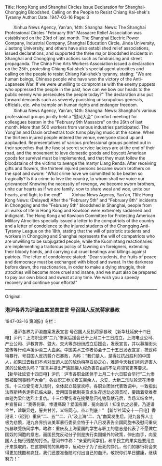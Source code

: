 Title: Hong Kong and Shanghai Circles Issue Declaration for Shanghai-Chongqing Bloodshed, Calling on the People to Resist Chiang Kai-shek's Tyranny
Author:
Date: 1947-03-16
Page: 3

　　Xinhua News Agency, Yan'an, 14th: Shanghai News: The Shanghai Professional Circles "February 9th" Massacre Relief Association was established on the 23rd of last month. The Shanghai Electric Power Company, Industrial Company, Shanghai Education Circle, Jinda University, Jiaotong University, and others have also established relief associations, issued declarations, and supported the three major bloodshed incidents in Shanghai and Chongqing with actions such as fundraising and street propaganda. The China Fine Arts Workers Association issued a declaration on the 25th, protesting Chiang Kai-shek's special agent atrocities and calling on the people to resist Chiang Kai-shek's tyranny, stating: "We are human beings, Chinese people who have won the victory of the Anti-Japanese War. If we were unwilling to compromise with the enemy puppets who oppressed the people in the past, how can we bow our heads to the public enemy who persecutes the people today?" The declaration also put forward demands such as severely punishing unscrupulous generals, officials, etc. who trample on human rights and endanger freedom.
　　Xinhua News Agency, Yan'an, 14th: Shanghai News: Shanghai's various professional groups jointly held a "慰问大会" (comfort meeting) for colleagues beaten in the "February 9th Massacre" on the 26th of last month. More than 500 workers from various industries participated. The Yong'an and Daxin orchestras took turns playing music at the scene. When the thirteen injured people entered the venue, everyone stood up and applauded. Representatives of various professional groups pointed out in their speeches that the fascist secret service lackeys are at the end of their road, and the movement to love domestic goods and boycott American goods for survival must be implemented, and that they must follow the bloodstains of the victims to avenge the martyr Liang Renda. After receiving gifts and flowers, the thirteen injured persons became sworn brothers on the spot and swore: "What crime have we committed to be beaten so tragically? Is it a crime to love the country, to whom shall we voice our grievances! Knowing the necessity of revenge, we become sworn brothers, unite our hearts as if we are family, vow to share weal and woe, unite our hearts, and fight to the end!"
　　Xinhua News Agency, Yan'an, 11th: Hong Kong News: (Delayed) After the "February 5th" and "February 8th" incidents in Chongqing and the "February 9th" bloodshed in Shanghai, people from all walks of life in Hong Kong and Kowloon were extremely saddened and indignant. The Hong Kong and Kowloon Committee for Protesting American Military Atrocities specially issued a letter to the compatriots of the country and a letter of condolence to the injured students of the Chongqing Anti-Tyranny League on the 18th, stating that the will of patriotic students and workers in Chongqing and Shanghai represents the will of compatriots who are unwilling to be subjugated people, while the Kuomintang reactionaries are implementing a traitorous policy of fawning on foreigners, extending their bloody hands, and carrying out cruel beatings and killings against patriots. The letter of condolence stated: "Dear students, the fruits of peace and democracy must be exchanged with blood and sweat. In the darkness before dawn, the reactionaries, in order to make a dying struggle, their atrocities will become more cruel and insane, and we must also be prepared to pay our own blood and sweat at any time. We wish you a speedy recovery and continue your efforts!"



<hr /> 

Original: 


### 港沪各界为沪渝血案发表宣言  号召国人反抗蒋家暴政

1947-03-16
第3版()
专栏：

　　港沪各界为沪渝血案发表宣言
    号召国人反抗蒋家暴政
    【新华社延安十四日电】沪讯：上海职业界“二九”惨案后援会已于上月二十三日成立，上海电业公司、产业公司、沪教育界、暨大、交大等亦纷纷成立后援会，发表宣言，并以募捐街头宣传等行动声援沪渝三大血案。中国美术工作者协会于二十五日发表宣言，抗议蒋特暴行，号召国人反抗蒋介石暴政，内称：“我们是人，是得过抗战胜利的中国人，如果过去我们不肯对压迫人民的敌伪稍存妥协之心，难道今天我们肯向迫害人民的公敌低头吗？”宣言并提出严惩蹂躏人权危害自由的不法将领官吏等要求。
    【新华社延安十四日电】沪讯：沪市各职业团体于上月二十六日联合举行“二九惨案被殴同事慰问大会”，各业职工参加者五百余人，永安、大新二乐队轮流在场奏乐。十三位受伤者入场时，全体起立鼓掌欢呼。各职业团体代表致词中，一致指出法西斯特务走狗已临末路，爱用国货抵制美货求生存运动必须贯彻，要踏着受难者血迹为梁仁达烈士复仇。十三位受伤者在接受慰问礼物及献花后，当场义结金兰，并宣誓曰：“我等何辜，惨遭痛殴？爱国有罪，冤向谁诉！知复仇之必要，乃遂谱金兰，谊联异姓，誓共甘苦，义结同心，奋斗到底！”
    【新华社延安十一日电】香港讯：（迟到）重庆“二、五”“二、八”及上海“二、九”血案发生后，港九各界人士极为悲愤，港九各界抗议美军暴行委员会特于十八日发表告全国同胞书及慰问重庆抗暴联受伤同学书，略称：重庆及上海爱国的学生与职工的意志是代表了不愿做亡国奴的同胞的意志，而国民党反动分子则是执行卖国媚外的政策，伸出血手，向爱国人士施行残酷的打杀。慰问书中称：“亲爱的同学们，和平民主的果实是要用血汗来换取的，在这黎明前的黑暗中，反动分子为了垂死的挣扎，他们的暴行将会来得更加残酷和疯狂，我们还要准备随时付出自己的血汗。敬祝你们早日健康，继续努力！”
